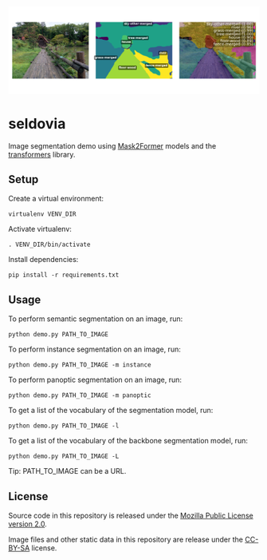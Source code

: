 
<p align="center">
    <img alt="Demo output image" src="https://raw.githubusercontent.com/seatim/seldovia/main/static/seldovia-demo1.png"/>
</p>

# seldovia

Image segmentation demo using
[Mask2Former](https://huggingface.co/models?other=mask2former) models and the
[transformers](https://github.com/huggingface/transformers) library.

## Setup

Create a virtual environment:

    virtualenv VENV_DIR

Activate virtualenv:

    . VENV_DIR/bin/activate

Install dependencies:

    pip install -r requirements.txt

## Usage

To perform semantic segmentation on an image, run:

    python demo.py PATH_TO_IMAGE

To perform instance segmentation on an image, run:

    python demo.py PATH_TO_IMAGE -m instance

To perform panoptic segmentation on an image, run:

    python demo.py PATH_TO_IMAGE -m panoptic

To get a list of the vocabulary of the segmentation model, run:

    python demo.py PATH_TO_IMAGE -l

To get a list of the vocabulary of the backbone segmentation model, run:

    python demo.py PATH_TO_IMAGE -L

Tip: PATH_TO_IMAGE can be a URL.

## License

Source code in this repository is released under the
[Mozilla Public License version 2.0](https://www.mozilla.org/en-US/MPL/2.0/).

Image files and other static data in this repository are release under the
[CC-BY-SA](https://creativecommons.org/licenses/by-sa/4.0/) license.


